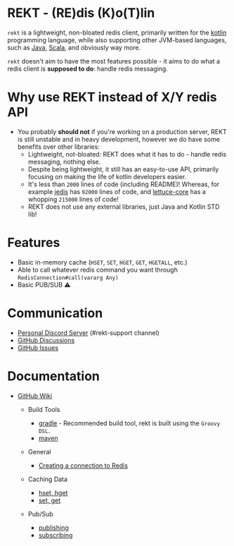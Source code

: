 # REKT - (RE)dis (K)o(T)lin
`rekt` is a lightweight, non-bloated redis client, primarily written for the [kotlin](https://kotlinlang.org/) programming language, while also supporting 
other JVM-based languages, such as [Java](https://www.java.com/en/), [Scala](https://www.scala-lang.org/), and obviously way more.

`rekt` doesn't aim to have the most features possible - it aims to do what a redis client is **supposed to do**: handle redis messaging.

# Why use REKT instead of X/Y redis API
* You probably **should not** if you're working on a production server, REKT is still unstable and in heavy development, however we do have some benefits over other libraries:
  * Lightweight, not-bloated: REKT does what it has to do - handle redis messaging, nothing else.
  * Despite being lightweight, it still has an easy-to-use API, primarily focusing on making the life of kotlin developers easier.
  * It's less than `2000` lines of code (including README)! Whereas, for example [jedis](https://github.com/redis/jedis) has `92000` lines of code, and [lettuce-core](https://github.com/lettuce-io/lettuce-core) has a whopping `215000` lines of code!
  * REKT does not use any external libraries, just Java and Kotlin STD lib!
  
# Features
* Basic in-memory cache (`HSET`, `SET`, `HGET`, `GET`, `HGETALL`, etc.)
* Able to call whatever redis command you want through `RedisConnection#call(vararg Any)`
* Basic PUB/SUB ⚠️

# Communication
* [Personal Discord Server](https://discord.gg/Jx6sHxzF55) (#rekt-support channel)
* [GitHub Discussions](https://github.com/devrawr/rekt/discussions)
* [GitHub Issues](https://github.com/devrawr/rekt/issues)

# Documentation
* [GitHub Wiki](https://github.com/devrawr/rekt/wiki)
  * Build Tools
    * [gradle](https://github.com/devrawr/rekt/wiki/gradle) - Recommended build tool, rekt is built using the `Groovy DSL`.
    * [maven](https://github.com/devrawr/rekt/wiki/gradle)

  * General
    * [Creating a connection to Redis](https://github.com/devrawr/rekt/wiki/connections)

  * Caching Data
    * [hset, hget](https://github.com/devrawr/rekt/wiki/hashset)
    * [set, get](https://github.com/devrawr/rekt/wiki/setget)

  * Pub/Sub
    * [publishing](https://github.com/devrawr/rekt/wiki/hashset)
    * [subscribing](https://github.com/devrawr/rekt/wiki/subscribing)

